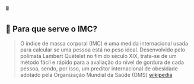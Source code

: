 🖩

## 🤔 Para que serve o IMC?
> O índice de massa corporal (IMC) é uma medida internacional usada para calcular se uma pessoa está no peso ideal. Desenvolvido pelo polímata Lambert Quételet no fim do século XIX, trata-se de um método fácil e rápido para a avaliação do nível de gordura de cada pessoa, sendo, por isso, um preditor internacional de obesidade adotado pela Organização Mundial da Saúde (OMS)
[wikipedia](https://pt.wikipedia.org/wiki/%C3%8Dndice_de_massa_corporal)
